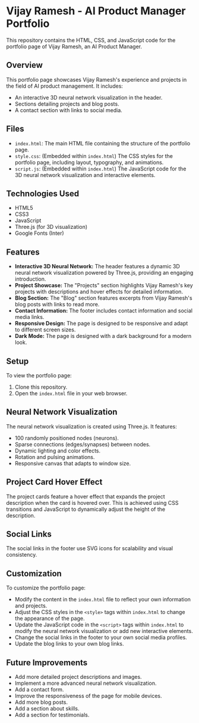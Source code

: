 # Vijay Ramesh - AI Product Manager Portfolio

This repository contains the HTML, CSS, and JavaScript code for the portfolio page of Vijay Ramesh, an AI Product Manager.

## Overview

This portfolio page showcases Vijay Ramesh's experience and projects in the field of AI product management. It includes:

-   An interactive 3D neural network visualization in the header.
-   Sections detailing projects and blog posts.
-   A contact section with links to social media.

## Files

-   `index.html`: The main HTML file containing the structure of the portfolio page.
-   `style.css`: (Embedded within `index.html`) The CSS styles for the portfolio page, including layout, typography, and animations.
-   `script.js`: (Embedded within `index.html`) The JavaScript code for the 3D neural network visualization and interactive elements.

## Technologies Used

-   HTML5
-   CSS3
-   JavaScript
-   Three.js (for 3D visualization)
-   Google Fonts (Inter)

## Features

-   **Interactive 3D Neural Network:** The header features a dynamic 3D neural network visualization powered by Three.js, providing an engaging introduction.
-   **Project Showcase:** The "Projects" section highlights Vijay Ramesh's key projects with descriptions and hover effects for detailed information.
-   **Blog Section:** The "Blog" section features excerpts from Vijay Ramesh's blog posts with links to read more.
-   **Contact Information:** The footer includes contact information and social media links.
-   **Responsive Design:** The page is designed to be responsive and adapt to different screen sizes.
-   **Dark Mode:** The page is designed with a dark background for a modern look.

## Setup

To view the portfolio page:

1.  Clone this repository.
2.  Open the `index.html` file in your web browser.

## Neural Network Visualization

The neural network visualization is created using Three.js. It features:

-   100 randomly positioned nodes (neurons).
-   Sparse connections (edges/synapses) between nodes.
-   Dynamic lighting and color effects.
-   Rotation and pulsing animations.
-   Responsive canvas that adapts to window size.

## Project Card Hover Effect

The project cards feature a hover effect that expands the project description when the card is hovered over. This is achieved using CSS transitions and JavaScript to dynamically adjust the height of the description.

## Social Links

The social links in the footer use SVG icons for scalability and visual consistency.

## Customization

To customize the portfolio page:

-   Modify the content in the `index.html` file to reflect your own information and projects.
-   Adjust the CSS styles in the `<style>` tags within `index.html` to change the appearance of the page.
-   Update the JavaScript code in the `<script>` tags within `index.html` to modify the neural network visualization or add new interactive elements.
-   Change the social links in the footer to your own social media profiles.
-   Update the blog links to your own blog links.

## Future Improvements

-   Add more detailed project descriptions and images.
-   Implement a more advanced neural network visualization.
-   Add a contact form.
-   Improve the responsiveness of the page for mobile devices.
-   Add more blog posts.
-   Add a section about skills.
-   Add a section for testimonials.
